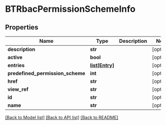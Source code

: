 # BTRbacPermissionSchemeInfo

## Properties
Name | Type | Description | Notes
------------ | ------------- | ------------- | -------------
**description** | **str** |  | [optional] 
**active** | **bool** |  | [optional] 
**entries** | [**list[Entry]**](Entry.md) |  | [optional] 
**predefined_permission_scheme** | **int** |  | [optional] 
**href** | **str** |  | [optional] 
**view_ref** | **str** |  | [optional] 
**id** | **str** |  | [optional] 
**name** | **str** |  | [optional] 

[[Back to Model list]](../README.md#documentation-for-models) [[Back to API list]](../README.md#documentation-for-api-endpoints) [[Back to README]](../README.md)


